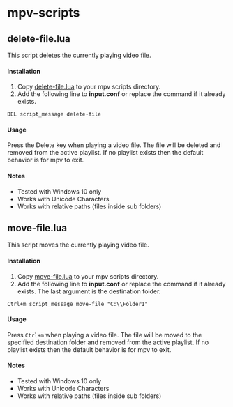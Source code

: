 
# mpv-scripts
## delete-file.lua
This script deletes the currently playing video file.
#### Installation
1. Copy [delete-file.lua](delete-file.lua) to your mpv scripts directory.
2. Add the following line to **input.conf** or replace the command if it already exists.
```
DEL script_message delete-file
```
#### Usage
Press the Delete key when playing a video file. The file will be deleted and removed from the active playlist. If no playlist exists then the default behavior is for mpv to exit.
#### Notes
* Tested with Windows 10 only
* Works with Unicode Characters
* Works with relative paths (files inside sub folders)

## move-file.lua
This script moves the currently playing video file.
#### Installation
1. Copy [move-file.lua](move-file.lua) to your mpv scripts directory.
2. Add the following line to **input.conf** or replace the command if it already exists. The last argument is the destination folder.
```
Ctrl+m script_message move-file "C:\\Folder1"
```
#### Usage
Press ```Ctrl+m``` when playing a video file. The file will be moved to the specified destination folder and removed from the active playlist. If no playlist exists then the default behavior is for mpv to exit.
#### Notes
* Tested with Windows 10 only
* Works with Unicode Characters
* Works with relative paths (files inside sub folders)
